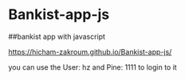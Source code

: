 # Bankist-app-js

##bankist app with javascript

https://hicham-zakroum.github.io/Bankist-app-js/

you can use the User: hz and Pine: 1111 to login to it
